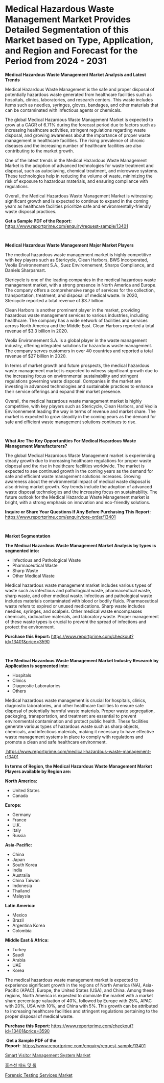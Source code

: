 <p><h1>Medical Hazardous Waste Management Market Provides Detailed Segmentation of this Market based on Type, Application, and Region and Forecast for the Period from 2024 - 2031</h1></p><p><strong>Medical Hazardous Waste Management Market Analysis and Latest Trends</strong></p>
<p><p>Medical Hazardous Waste Management is the safe and proper disposal of potentially hazardous waste generated from healthcare facilities such as hospitals, clinics, laboratories, and research centers. This waste includes items such as needles, syringes, gloves, bandages, and other materials that can be contaminated with infectious agents or chemicals.</p><p>The global Medical Hazardous Waste Management Market is expected to grow at a CAGR of 6.71% during the forecast period due to factors such as increasing healthcare activities, stringent regulations regarding waste disposal, and growing awareness about the importance of proper waste management in healthcare facilities. The rising prevalence of chronic diseases and the increasing number of healthcare facilities are also contributing to the market growth.</p><p>One of the latest trends in the Medical Hazardous Waste Management Market is the adoption of advanced technologies for waste treatment and disposal, such as autoclaving, chemical treatment, and microwave systems. These technologies help in reducing the volume of waste, minimizing the risk of exposure to hazardous materials, and ensuring compliance with regulations.</p><p>Overall, the Medical Hazardous Waste Management Market is witnessing significant growth and is expected to continue to expand in the coming years as healthcare facilities prioritize safe and environmentally-friendly waste disposal practices.</p></p>
<p><strong>Get a Sample PDF of the Report:&nbsp;</strong> <a href="https://www.reportprime.com/enquiry/request-sample/13401">https://www.reportprime.com/enquiry/request-sample/13401</a></p>
<p>&nbsp;</p>
<p><strong>Medical Hazardous Waste Management Major Market Players</strong></p>
<p><p>The medical hazardous waste management market is highly competitive with key players such as Stericycle, Clean Harbors, BWS Incorporated, Veolia Environnement S.A., Suez Environnement, Sharps Compliance, and Daniels Sharpsmart.</p><p>Stericycle is one of the leading companies in the medical hazardous waste management market, with a strong presence in North America and Europe. The company offers a comprehensive range of services for the collection, transportation, treatment, and disposal of medical waste. In 2020, Stericycle reported a total revenue of $3.7 billion.</p><p>Clean Harbors is another prominent player in the market, providing hazardous waste management services to various industries, including healthcare. The company has a wide network of facilities and services across North America and the Middle East. Clean Harbors reported a total revenue of $3.3 billion in 2020.</p><p>Veolia Environnement S.A. is a global player in the waste management industry, offering integrated solutions for hazardous waste management. The company serves customers in over 40 countries and reported a total revenue of $27 billion in 2020.</p><p>In terms of market growth and future prospects, the medical hazardous waste management market is expected to witness significant growth due to the increasing focus on environmental sustainability and stringent regulations governing waste disposal. Companies in the market are investing in advanced technologies and sustainable practices to enhance their service offerings and expand their market presence.</p><p>Overall, the medical hazardous waste management market is highly competitive, with key players such as Stericycle, Clean Harbors, and Veolia Environnement leading the way in terms of revenue and market share. The market is expected to grow steadily in the coming years as the demand for safe and efficient waste management solutions continues to rise.</p></p>
<p>&nbsp;</p>
<p><strong>What Are The Key Opportunities For Medical Hazardous Waste Management Manufacturers?</strong></p>
<p><p>The global Medical Hazardous Waste Management market is experiencing steady growth due to increasing healthcare regulations for proper waste disposal and the rise in healthcare facilities worldwide. The market is expected to see continued growth in the coming years as the demand for safe and efficient waste management solutions increases. Growing awareness about the environmental impact of medical waste disposal is also driving market growth. Key trends include the adoption of advanced waste disposal technologies and the increasing focus on sustainability. The future outlook for the Medical Hazardous Waste Management market is bright, with a strong emphasis on innovation and eco-friendly solutions.</p></p>
<p><strong>Inquire or Share Your Questions If Any Before Purchasing This Report:</strong> <a href="https://www.reportprime.com/enquiry/pre-order/13401">https://www.reportprime.com/enquiry/pre-order/13401</a></p>
<p>&nbsp;</p>
<p><strong>Market Segmentation</strong></p>
<p><strong>The Medical Hazardous Waste Management Market Analysis by types is segmented into:</strong></p>
<p><ul><li>Infectious and Pathological Waste</li><li>Pharmaceutical Waste</li><li>Sharp Waste</li><li>Other Medical Waste</li></ul></p>
<p><p>Medical hazardous waste management market includes various types of waste such as infectious and pathological waste, pharmaceutical waste, sharp waste, and other medical waste. Infectious and pathological waste includes materials contaminated with blood or bodily fluids. Pharmaceutical waste refers to expired or unused medications. Sharp waste includes needles, syringes, and scalpels. Other medical waste encompasses chemicals, radioactive materials, and laboratory waste. Proper management of these waste types is crucial to prevent the spread of infections and protect the environment.</p></p>
<p><strong>Purchase this Report:&nbsp;</strong><a href="https://www.reportprime.com/checkout?id=13401&price=3590">https://www.reportprime.com/checkout?id=13401&price=3590</a></p>
<p>&nbsp;</p>
<p><strong>The Medical Hazardous Waste Management Market Industry Research by Application is segmented into:</strong></p>
<p><ul><li>Hospitals</li><li>Clinics</li><li>Diagnostic Laboratories</li><li>Others</li></ul></p>
<p><p>Medical hazardous waste management is crucial for hospitals, clinics, diagnostic laboratories, and other healthcare facilities to ensure safe disposal of potentially harmful waste materials. Proper waste segregation, packaging, transportation, and treatment are essential to prevent environmental contamination and protect public health. These facilities generate various types of hazardous waste such as sharp objects, chemicals, and infectious materials, making it necessary to have effective waste management systems in place to comply with regulations and promote a clean and safe healthcare environment.</p></p>
<p><a href="https://www.reportprime.com/medical-hazardous-waste-management-r13401">&nbsp;https://www.reportprime.com/medical-hazardous-waste-management-r13401</a></p>
<p><strong>In terms of Region, the Medical Hazardous Waste Management Market Players available by Region are:</strong></p>
<p>
    <p> <strong> North America: </strong>
        <ul>
            <li>United States</li>
            <li>Canada</li>
        </ul>
        </p> 
    <p> <strong> Europe: </strong>
        <ul>
            <li>Germany</li>
            <li>France</li>
            <li>U.K.</li>
            <li>Italy</li>
            <li>Russia</li>
        </ul>
        </p> 
    <p> <strong> Asia-Pacific: </strong>
        <ul>
            <li>China</li>
            <li>Japan</li>
            <li>South Korea</li>
            <li>India</li>
            <li>Australia</li>
            <li>China Taiwan</li>
            <li>Indonesia</li>
            <li>Thailand</li>
            <li>Malaysia</li>
        </ul>
        </p> 
    <p> <strong> Latin America: </strong>
        <ul>
            <li>Mexico</li>
            <li>Brazil</li>
            <li>Argentina Korea</li>
            <li>Colombia</li>
        </ul>
        </p> 
    <p> <strong> Middle East & Africa: </strong>
        <ul>
            <li>Turkey</li>
            <li>Saudi</li>
            <li>Arabia</li>
            <li>UAE</li>
            <li>Korea</li>
        </ul>
    </p>
    </p>
<p><p>The medical hazardous waste management market is expected to experience significant growth in the regions of North America (NA), Asia-Pacific (APAC), Europe, the United States (USA), and China. Among these regions, North America is expected to dominate the market with a market share percentage valuation of 40%, followed by Europe with 25%, APAC with 20%, USA with 10%, and China with 5%. This growth can be attributed to increasing healthcare facilities and stringent regulations pertaining to the proper disposal of medical waste.</p></p>
<p><strong>Purchase this Report: </strong><a href="https://www.reportprime.com/checkout?id=13401&price=3590">https://www.reportprime.com/checkout?id=13401&price=3590</a></p>
<p>&nbsp;<strong>Get a Sample PDF of the Report:&nbsp;&nbsp;</strong><a href="https://www.reportprime.com/enquiry/request-sample/13401">https://www.reportprime.com/enquiry/request-sample/13401</a></p>
<p><strong></strong></p>
<p><p><a href="https://github.com/dx0328/Market-Research-Report-List-2/blob/main/smart-visitor-management-system-market.md">Smart Visitor Management System Market</a></p><p><a href="https://github.com/fernandotryO5lson96765/Market-Research-Report-List-1/blob/main/889801222465.md">흡수성 패드 및 롤</a></p><p><a href="https://github.com/Glendatilghmankmgz0rbhwpy/Market-Research-Report-List-2/blob/main/forensic-testing-services-market.md">Forensic Testing Services Market</a></p></p>